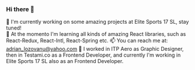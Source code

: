 ### Hi there 👋
🔭 I'm currently working on some amazing projects at Elite Sports 17 SL, stay tuned! </br>
🌱 At the momento I'm learning all kinds of amazing React libraries, such as React-Redux, React-Intl, React-Spring etc.
📫 You can reach me at: adrian_lozovanu@yahoo.com
🤔 I worked in ITP Aero as Graphic Designer, then in Testami.co as a Frontend Developer, and currently I'm working in Elite Sports 17 SL also as an Frontend Developer.
<!--
**abn5x/abn5x** is a ✨ _special_ ✨ repository because its `README.md` (this file) appears on your GitHub profile.

Here are some ideas to get you started:

- 🔭 I’m currently working on ...
- 🌱 I’m currently learning ...
- 👯 I’m looking to collaborate on ...
- 🤔 I’m looking for help with ...
- 💬 Ask me about ...
- 📫 How to reach me: ...
- 😄 Pronouns: ...
- ⚡ Fun fact: ...
-->
